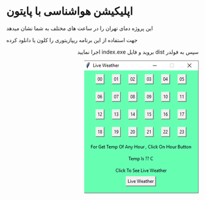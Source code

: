 <h1>اپلیکیشن هواشناسی با پایتون</h1>
<p>این پروژه دمای تهران را در ساعت های مختلف به شما نشان میدهد </p>
<p>جهت استفاده از این برنامه ریپازیتوری را کلون یا دانلود کرده </p>
<p dir="rtl" >سپس به فولدر dist بروید و فایل index.exe اجرا نمایید</p>
<img align="right" src="pic/Capture.PNG">

